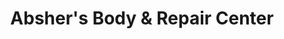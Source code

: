 ---
title: "Absher's Body & Repair Center"
url: /north-wilkesboro/abshers-body-and-repair-center/
shop: car repair
---